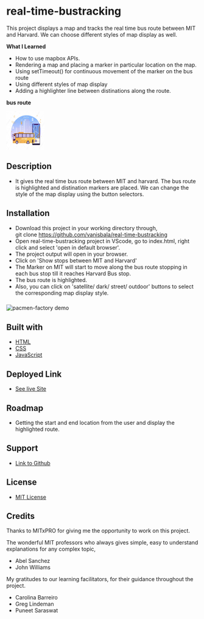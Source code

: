 # real-time-bustracking

This project displays a map and tracks the real time bus route between MIT and Harvard. We can choose different styles of map display as well.

**What I Learned**
- How to use mapbox APIs.
- Rendering a map and placing a marker in particular location on the map.
- Using setTimeout() for continuous movement of the marker on the bus route
- Using different styles of map display
- Adding a highlighter line between distinations along the route.

**bus route**

<img src="./images/busroute.jpg" width="100" height="100">

## Description

- It gives the real time bus route between MIT and harvard. The bus route is highlighted and distination markers are placed. We can change the style of the map display using the button selectors.

## Installation

- Download this project in your working directory through, \
git clone https://github.com/vanisbala/real-time-bustracking
- Open real-time-bustracking project in VScode, go to index.html, right click and select 'open in default browser'.
- The project output will open in your browser.
- Click on 'Show stops between MIT and Harvard' 
- The Marker on MIT will start to move along the bus route stopping in each bus stop till it reaches Harvard Bus stop.
- The bus route is highlighted.
- Also, you can click on 'satellite/ dark/ street/ outdoor' buttons to select the corresponding map display style.

### 
![pacmen-factory demo](./images/bustracking.gif)


## Built with

- [HTML](https://developer.mozilla.org/en-US/docs/Web/HTML)
- [CSS](https://developer.mozilla.org/en-US/docs/Web/CSS)
- [JavaScript](https://developer.mozilla.org/en-US/docs/Web/Javascript)

## Deployed Link

- [See live Site](https://vanisbala.github.io/real-time-bustracking/)

## Roadmap

- Getting the start and end location from the user and display the highlighted route.

## Support

-  [Link to Github](https://github.com/vanisbala)


## License

- [MIT License](https://github.com/vanisbala/real-time-bustracking/blob/profilepro/LICENSE)

## Credits

Thanks to MITxPRO for giving me the opportunity to work on this project. 

The wonderful MIT professors who always gives simple, easy to understand explanations for any complex topic,
- Abel Sanchez
- John Williams  

My gratitudes to our learning facilitators, for their guidance throughout the project.
- Carolina Barreiro
- Greg Lindeman
- Puneet Saraswat
